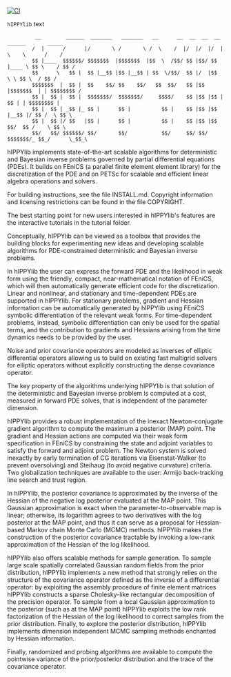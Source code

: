 [![CI](https://github.com/V-Rang/testing_for_github_operations/actions/workflows/ci_testing.yml/badge.svg?branch=main)](https://github.com/V-Rang/testing_for_github_operations/actions/workflows/ci_testing.yml)

`hIPPYlib` text

```
         __        ______  _______   _______   __      __  __  __  __     ______       _____  
        /  |      /      |/       \ /       \ /  \    /  |/  |/  |/  |    \    \      /    /     
        $$ |____  $$$$$$/ $$$$$$$  |$$$$$$$  |$$  \  /$$/ $$ |$$/ $$ |____ \ $$ \    / $$ /   
        $$      \   $$ |  $$ |__$$ |$$ |__$$ | $$  \/$$/  $$ |/  |$$      \ \ $$ \  / $$ /    
        $$$$$$$  |  $$ |  $$    $$/ $$    $$/   $$  $$/   $$ |$$ |$$$$$$$  | | $$$$$$$$ /     
        $$ |  $$ |  $$ |  $$$$$$$/  $$$$$$$/     $$$$/    $$ |$$ |$$ |  $$ | | $$$$$$$$ |     
        $$ |  $$ | _$$ |_ $$ |      $$ |          $$ |    $$ |$$ |$$ |__$$ |/ $$ /  \ $$ \    
        $$ |  $$ |/ $$   |$$ |      $$ |          $$ |    $$ |$$ |$$    $$/  $$ /    \ $$ \   
        $$/   $$/ $$$$$$/ $$/       $$/           $$/     $$/ $$/ $$$$$$$/_ $$_/      \_$$_\  

```
hIPPYlib implements state-of-the-art scalable algorithms for deterministic and Bayesian inverse problems governed by partial differential equations (PDEs). It builds on FEniCS (a parallel finite element element library) for the discretization of the PDE and on PETSc for scalable and efficient linear algebra operations and solvers.

For building instructions, see the file INSTALL.md. Copyright information and licensing restrictions can be found in the file COPYRIGHT.

The best starting point for new users interested in hIPPYlib's features are the interactive tutorials in the tutorial folder.

Conceptually, hIPPYlib can be viewed as a toolbox that provides the building blocks for experimenting new ideas and developing scalable algorithms for PDE-constrained deterministic and Bayesian inverse problems.

In hIPPYlib the user can express the forward PDE and the likelihood in weak form using the friendly, compact, near-mathematical notation of FEniCS, which will then automatically generate efficient code for the discretization. Linear and nonlinear, and stationary and time-dependent PDEs are supported in hIPPYlib. For stationary problems, gradient and Hessian information can be automatically generated by hIPPYlib using FEniCS symbolic differentiation of the relevant weak forms. For time-dependent problems, instead, symbolic differentiation can only be used for the spatial terms, and the contribution to gradients and Hessians arising from the time dynamics needs to be provided by the user.

Noise and prior covariance operators are modeled as inverses of elliptic differential operators allowing us to build on existing fast multigrid solvers for elliptic operators without explicitly constructing the dense covariance operator.

The key property of the algorithms underlying hIPPYlib is that solution of the deterministic and Bayesian inverse problem is computed at a cost, measured in forward PDE solves, that is independent of the parameter dimension.

hIPPYlib provides a robust implementation of the inexact Newton-conjugate gradient algorithm to compute the maximum a posterior (MAP) point. The gradient and Hessian actions are computed via their weak form specification in FEniCS by constraining the state and adjoint variables to satisfy the forward and adjoint problem. The Newton system is solved inexactly by early termination of CG iterations via Eisenstat-Walker (to prevent oversolving) and Steihaug (to avoid negative curvature) criteria. Two globalization techniques are available to the user: Armijo back-tracking line search and trust region.

In hIPPYlib, the posterior covariance is approximated by the inverse of the Hessian of the negative log posterior evaluated at the MAP point. This Gaussian approximation is exact when the parameter-to-observable map is linear; otherwise, its logarithm agrees to two derivatives with the log posterior at the MAP point, and thus it can serve as a proposal for Hessian-based Markov chain Monte Carlo (MCMC) methods. hIPPYlib makes the construction of the posterior covariance tractable by invoking a low-rank approximation of the Hessian of the log likelihood.

hIPPYlib also offers scalable methods for sample generation. To sample large scale spatially correlated Gaussian random fields from the prior distribution, hIPPYlib implements a new method that strongly relies on the structure of the covariance operator defined as the inverse of a differential operator: by exploiting the assembly procedure of finite element matrices hIPPYlib constructs a sparse Cholesky-like rectangular decomposition of the precision operator. To sample from a local Gaussian approximation to the posterior (such as at the MAP point) hIPPYlib exploits the low rank factorization of the Hessian of the log likelihood to correct samples from the prior distribution. Finally, to explore the posterior distribution, hIPPYlib implements dimension independent MCMC sampling methods enchanted by Hessian information.

Finally, randomized and probing algorithms are available to compute the pointwise variance of the prior/posterior distribution and the trace of the covariance operator.
